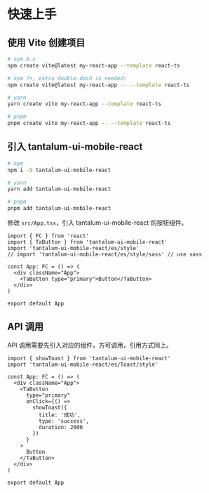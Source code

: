 # 快速上手

## 使用 Vite 创建项目

```sh
# npm 6.x
npm create vite@latest my-react-app --template react-ts

# npm 7+, extra double-dash is needed:
npm create vite@latest my-react-app -- --template react-ts

# yarn
yarn create vite my-react-app --template react-ts

# pnpm
pnpm create vite my-react-app -- --template react-ts
```

## 引入 tantalum-ui-mobile-react

```sh
# npm
npm i -S tantalum-ui-mobile-react

# yarn
yarn add tantalum-ui-mobile-react

# pnpm
pnpm add tantalum-ui-mobile-react
```

修改 `src/App.tsx`，引入 tantalum-ui-mobile-react 的按钮组件。

```tsx
import { FC } from 'react'
import { TaButton } from 'tantalum-ui-mobile-react'
import 'tantalum-ui-mobile-react/es/style'
// import 'tantalum-ui-mobile-react/es/style/sass' // use sass

const App: FC = () => (
  <div className="App">
    <TaButton type="primary">Button</TaButton>
  </div>
)

export default App
```

## API 调用

API 调用需要先引入对应的组件，方可调用，引用方式同上。

```tsx
import { showToast } from 'tantalum-ui-mobile-react'
import 'tantalum-ui-mobile-react/es/Toast/style'

const App: FC = () => (
  <div className="App">
    <TaButton
      type="primary"
      onClick={() =>
        showToast({
          title: '成功',
          type: 'success',
          duration: 2000
        })
      }
    >
      Button
    </TaButton>
  </div>
)

export default App
```
